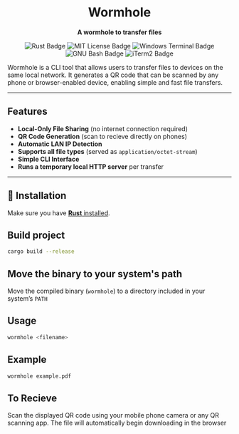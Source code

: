 <h1 align="center">Wormhole</h1>
<p align="center"><b>A wormhole to transfer files</b></p>
<p align="center">
  <img src="https://img.shields.io/badge/Rust-000000?style=for-the-badge&logo=rust&logoColor=white" alt="Rust Badge">
  <img src="https://img.shields.io/badge/MIT-green?style=for-the-badge" alt="MIT License Badge">
  <img src="https://img.shields.io/badge/Windows%20Terminal-4D4D4D?style=for-the-badge&logo=windows%20terminal&logoColor=white" alt="Windows Terminal Badge">
  <img src="https://img.shields.io/badge/GNU%20Bash-4EAA25?style=for-the-badge&logo=GNU%20Bash&logoColor=white" alt="GNU Bash Badge">
  <img src="https://img.shields.io/badge/iTerm2-000000?style=for-the-badge&logo=iterm2&logoColor=white" alt="iTerm2 Badge">
</p>


Wormhole is a CLI tool that allows users to transfer files to devices on the same local network. It generates a QR code that can be scanned by any phone or browser-enabled device, enabling simple and fast file transfers.

---

##  Features

- **Local-Only File Sharing** (no internet connection required)
- **QR Code Generation** (scan to recieve directly on phones)  
- **Automatic LAN IP Detection**  
- **Supports all file types** (served as `application/octet-stream`)  
- **Simple CLI Interface** 
- **Runs a temporary local HTTP server** per transfer  

---

## 🦀 Installation

Make sure you have [**Rust** installed](https://www.rust-lang.org/).

## Build project
```bash
cargo build --release
```
## Move the binary to your system's path
Move the compiled binary (`wormhole`) to a directory included in your system’s `PATH`

## Usage
```bash
wormhole <filename>
```
## Example
```bash
wormhole example.pdf
```
## To Recieve
Scan the displayed QR code using your mobile phone camera or any QR scanning app. The file will automatically begin downloading in the browser

